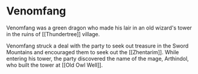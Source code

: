 # Venomfang
Venomfang was a green dragon who made his lair in an old wizard's tower in the ruins of [[Thundertree]] village.

Venomfang struck a deal with the party to seek out treasure in the Sword Mountains and encouraged them to seek out the [[Zhentarim]]. While entering his tower, the party discovered the name of the mage, Arthindol, who built the tower at [[Old Owl Well]].